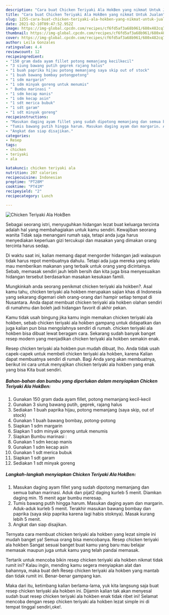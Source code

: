 ```yaml
---
description: "Cara buat Chicken Teriyaki Ala HokBen yang nikmat Untuk Jualan"
title: "Cara buat Chicken Teriyaki Ala HokBen yang nikmat Untuk Jualan"
slug: 1255-cara-buat-chicken-teriyaki-ala-hokben-yang-nikmat-untuk-jualan
date: 2021-02-10T09:47:52.952Z
image: https://img-global.cpcdn.com/recipes/cf6fd5af3a68b961/680x482cq70/chicken-teriyaki-ala-hokben-foto-resep-utama.jpg
thumbnail: https://img-global.cpcdn.com/recipes/cf6fd5af3a68b961/680x482cq70/chicken-teriyaki-ala-hokben-foto-resep-utama.jpg
cover: https://img-global.cpcdn.com/recipes/cf6fd5af3a68b961/680x482cq70/chicken-teriyaki-ala-hokben-foto-resep-utama.jpg
author: Leila Gonzales
ratingvalue: 4.4
reviewcount: 12
recipeingredient:
- "150 gram dada ayam fillet potong memanjang kecilkecil"
- "3 siung bawang putih geprek rajang halus"
- "1 buah paprika hijau potong memanjang saya skip out of stock"
- "1 buah bawang bombay potongpotong"
- "1 sdm margarin"
- "1 sdm minyak goreng untuk menumis"
- " Bumbu marinasi "
- "1 sdm kecap manis"
- "1 sdm kecap asin"
- "1 sdt merica bubuk"
- "1 sdt garam"
- "1 sdt minyak goreng"
recipeinstructions:
- "Masukan daging ayam fillet yang sudah dipotong memanjang dan semua bahan marinasi. Aduk dan pijat2 daging kurleb 5 menit. Diamkan daging min. 15 menit agar bumbu meresap."
- "Tumis bawang putih hingga harum. Masukan daging ayam dan margarin. Aduk-aduk kurleb 5 menit. Terakhir masukan bawang bombay dan paprika (saya skip paprika karena lagi habis stoknya). Masak kurang lebih 5 menit."
- "Angkat dan siap disajikan."
categories:
- Resep
tags:
- chicken
- teriyaki
- ala

katakunci: chicken teriyaki ala 
nutrition: 207 calories
recipecuisine: Indonesian
preptime: "PT28M"
cooktime: "PT41M"
recipeyield: "2"
recipecategory: Lunch

---
```



![Chicken Teriyaki Ala HokBen](https://img-global.cpcdn.com/recipes/cf6fd5af3a68b961/680x482cq70/chicken-teriyaki-ala-hokben-foto-resep-utama.jpg)

Sebagai seorang istri, menyuguhkan hidangan lezat buat keluarga tercinta adalah hal yang membahagiakan untuk kamu sendiri. Kewajiban seorang  wanita Tidak saja menangani rumah saja, tetapi anda juga harus menyediakan keperluan gizi tercukupi dan masakan yang dimakan orang tercinta harus sedap.

Di waktu  saat ini, kalian memang dapat mengorder hidangan jadi walaupun tidak harus repot membuatnya dahulu. Tetapi ada juga mereka yang selalu mau memberikan makanan yang terbaik untuk orang yang dicintainya. Sebab, memasak sendiri jauh lebih bersih dan kita juga bisa menyesuaikan hidangan tersebut berdasarkan masakan kesukaan famili. 



Mungkinkah anda seorang penikmat chicken teriyaki ala hokben?. Asal kamu tahu, chicken teriyaki ala hokben merupakan sajian khas di Indonesia yang sekarang digemari oleh orang-orang dari hampir setiap tempat di Nusantara. Anda dapat membuat chicken teriyaki ala hokben olahan sendiri di rumahmu dan boleh jadi hidangan favorit di akhir pekan.

Kamu tidak usah bingung jika kamu ingin memakan chicken teriyaki ala hokben, sebab chicken teriyaki ala hokben gampang untuk didapatkan dan juga kalian pun bisa mengolahnya sendiri di rumah. chicken teriyaki ala hokben bisa dibuat lewat beragam cara. Sekarang sudah banyak banget resep modern yang menjadikan chicken teriyaki ala hokben semakin enak.

Resep chicken teriyaki ala hokben pun mudah dibuat, lho. Anda tidak usah capek-capek untuk membeli chicken teriyaki ala hokben, karena Kalian dapat membuatnya sendiri di rumah. Bagi Anda yang akan membuatnya, berikut ini cara untuk menyajikan chicken teriyaki ala hokben yang enak yang bisa Kita buat sendiri.

<!--inarticleads1-->

##### Bahan-bahan dan bumbu yang diperlukan dalam menyiapkan Chicken Teriyaki Ala HokBen:

1. Gunakan 150 gram dada ayam fillet, potong memanjang kecil-kecil
1. Gunakan 3 siung bawang putih, geprek, rajang halus
1. Sediakan 1 buah paprika hijau, potong memanjang (saya skip, out of stock)
1. Gunakan 1 buah bawang bombay, potong-potong
1. Siapkan 1 sdm margarin
1. Siapkan 1 sdm minyak goreng untuk menumis
1. Siapkan  Bumbu marinasi :
1. Gunakan 1 sdm kecap manis
1. Gunakan 1 sdm kecap asin
1. Gunakan 1 sdt merica bubuk
1. Siapkan 1 sdt garam
1. Sediakan 1 sdt minyak goreng




<!--inarticleads2-->

##### Langkah-langkah menyiapkan Chicken Teriyaki Ala HokBen:

1. Masukan daging ayam fillet yang sudah dipotong memanjang dan semua bahan marinasi. Aduk dan pijat2 daging kurleb 5 menit. Diamkan daging min. 15 menit agar bumbu meresap.
1. Tumis bawang putih hingga harum. Masukan daging ayam dan margarin. Aduk-aduk kurleb 5 menit. Terakhir masukan bawang bombay dan paprika (saya skip paprika karena lagi habis stoknya). Masak kurang lebih 5 menit.
1. Angkat dan siap disajikan.




Ternyata cara membuat chicken teriyaki ala hokben yang lezat simple ini mudah banget ya! Semua orang bisa mencobanya. Resep chicken teriyaki ala hokben Sangat sesuai banget buat kamu yang baru mau belajar memasak maupun juga untuk kamu yang telah pandai memasak.

Tertarik untuk mencoba bikin resep chicken teriyaki ala hokben nikmat tidak rumit ini? Kalau ingin, mending kamu segera menyiapkan alat dan bahannya, maka buat deh Resep chicken teriyaki ala hokben yang mantab dan tidak rumit ini. Benar-benar gampang kan. 

Maka dari itu, ketimbang kalian berlama-lama, yuk kita langsung saja buat resep chicken teriyaki ala hokben ini. Dijamin kalian tak akan menyesal sudah buat resep chicken teriyaki ala hokben enak tidak ribet ini! Selamat mencoba dengan resep chicken teriyaki ala hokben lezat simple ini di tempat tinggal sendiri,oke!.

